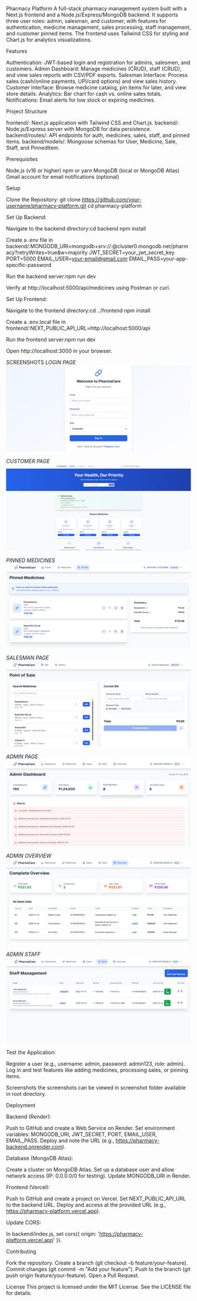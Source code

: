 Pharmacy Platform
A full-stack pharmacy management system built with a Next.js frontend and a Node.js/Express/MongoDB backend. It supports three user roles: admin, salesman, and customer, with features for authentication, medicine management, sales processing, staff management, and customer pinned items. The frontend uses Tailwind CSS for styling and Chart.js for analytics visualizations.

Features

Authentication: JWT-based login and registration for admins, salesmen, and customers.
Admin Dashboard: Manage medicines (CRUD), staff (CRUD), and view sales reports with CSV/PDF exports.
Salesman Interface: Process sales (cash/online payments, UPI/card options) and view sales history.
Customer Interface: Browse medicine catalog, pin items for later, and view store details.
Analytics: Bar chart for cash vs. online sales totals.
Notifications: Email alerts for low stock or expiring medicines.

Project Structure

frontend/: Next.js application with Tailwind CSS and Chart.js.
backend/: Node.js/Express server with MongoDB for data persistence.
backend/routes/: API endpoints for auth, medicines, sales, staff, and pinned items.
backend/models/: Mongoose schemas for User, Medicine, Sale, Staff, and PinnedItem.

Prerequisites

Node.js (v16 or higher)
npm or yarn
MongoDB (local or MongoDB Atlas)
Gmail account for email notifications (optional)

Setup

Clone the Repository:
git clone https://github.com/your-username/pharmacy-platform.git
cd pharmacy-platform


Set Up Backend:

Navigate to the backend directory:cd backend
npm install


Create a .env file in backend/:MONGODB_URI=mongodb+srv://<username>:<password>@cluster0.mongodb.net/pharmacy?retryWrites=true&w=majority
JWT_SECRET=your_jwt_secret_key
PORT=5000
EMAIL_USER=your-email@gmail.com
EMAIL_PASS=your-app-specific-password


Run the backend server:npm run dev


Verify at http://localhost:5000/api/medicines using Postman or curl.


Set Up Frontend:

Navigate to the frontend directory:cd ../frontend
npm install


Create a .env.local file in frontend/:NEXT_PUBLIC_API_URL=http://localhost:5000/api


Run the frontend server:npm run dev


Open http://localhost:3000 in your browser.


SCREENSHOTS
*LOGIN PAGE*
![login](screenshots/login-page.png)

*CUSTOMER PAGE*
![customer](screenshots/customer-page.png)

*PINNED MEDICINES*
![PinnedMedicines](screenshots/pinned-medicines.png)

*SALESMAN PAGE*
![salesman](screenshots/salesman-page.png)

*ADMIN PAGE*
![Admin](screenshots/admin-page.png)

*ADMIN OVERVIEW*
![AdminOverview](screenshots/AdminOverview-page.png)

*ADMIN STAFF*
![adminstaff](screenshots/adminstaff-page.png)


Test the Application:

Register a user (e.g., username: admin, password: admin123, role: admin).
Log in and test features like adding medicines, processing sales, or pinning items.


Screenshots
the screenshots can be viewed in screenshot folder available in root directory.

Deployment

Backend (Render):

Push to GitHub and create a Web Service on Render.
Set environment variables: MONGODB_URI, JWT_SECRET, PORT, EMAIL_USER, EMAIL_PASS.
Deploy and note the URL (e.g., https://pharmacy-backend.onrender.com).


Database (MongoDB Atlas):

Create a cluster on MongoDB Atlas.
Set up a database user and allow network access (IP: 0.0.0.0/0 for testing).
Update MONGODB_URI in Render.


Frontend (Vercel):

Push to GitHub and create a project on Vercel.
Set NEXT_PUBLIC_API_URL to the backend URL.
Deploy and access at the provided URL (e.g., https://pharmacy-platform.vercel.app).


Update CORS:

In backend/index.js, set cors({ origin: 'https://pharmacy-platform.vercel.app' }).



Contributing

Fork the repository.
Create a branch (git checkout -b feature/your-feature).
Commit changes (git commit -m "Add your feature").
Push to the branch (git push origin feature/your-feature).
Open a Pull Request.

License
This project is licensed under the MIT License. See the LICENSE file for details.
